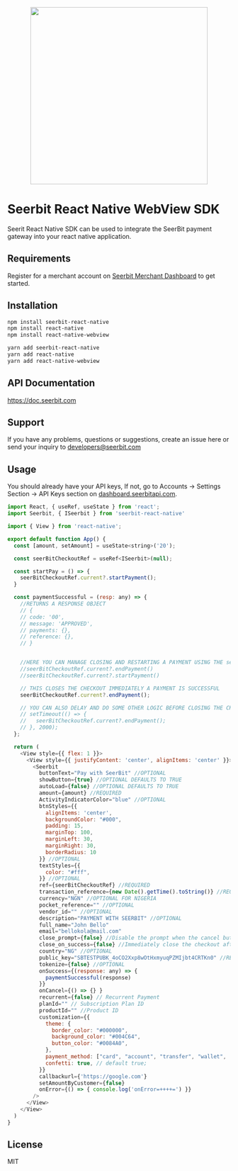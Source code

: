 <p align="center">
<img width="400" valign="top" src="https://assets.seerbitapi.com/images/seerbit_logo_type.png" data-canonical-src="https://res.cloudinary.com/dpejkbof5/image/upload/v1620323718/Seerbit_logo_png_ddcor4.png" style="max-width:100%; ">
</p>


# Seerbit React Native WebView SDK

Seerit React Native SDK can be used to integrate the SeerBit payment gateway into your react native application. 

## Requirements 
Register for a merchant account on [Seerbit Merchant Dashboard](https://dashboard.seerbitapi.com) to get started. 

## Installation
```bash
npm install seerbit-react-native
npm install react-native
npm install react-native-webview
```
```bash
yarn add seerbit-react-native
yarn add react-native
yarn add react-native-webview
```
## API Documentation 
   https://doc.seerbit.com

## Support 
If you have any problems, questions or suggestions, create an issue here or send your inquiry to developers@seerbit.com

## Usage
You should already have your API keys, If not, go to Accounts -> Settings Section -> API Keys section on [dashboard.seerbitapi.com](https://dashboard.seerbitapi.com).

```js
import React, { useRef, useState } from 'react';
import Seerbit, { ISeerbit } from 'seerbit-react-native'

import { View } from 'react-native';

export default function App() {
  const [amount, setAmount] = useState<string>('20');

  const seerBitCheckoutRef = useRef<ISeerbit>(null);

  const startPay = () => {
    seerBitCheckoutRef.current?.startPayment();
  }

  const paymentSuccessful = (resp: any) => {
    //RETURNS A RESPONSE OBJECT
    // {
    // code: '00',
    // message: 'APPROVED',
    // payments: {},
    // reference: {},
    // }


    //HERE YOU CAN MANAGE CLOSING AND RESTARTING A PAYMENT USING THE seerBitCheckout REFERENCE
    //seerBitCheckoutRef.current?.endPayment()
    //seerBitCheckoutRef.current?.startPayment()

    // THIS CLOSES THE CHECKOUT IMMEDIATELY A PAYMENT IS SUCCESSFUL
    seerBitCheckoutRef.current?.endPayment();

    // YOU CAN ALSO DELAY AND DO SOME OTHER LOGIC BEFORE CLOSING THE CHECKOUT
    // setTimeout(() => {
    //   seerBitCheckoutRef.current?.endPayment();
    // }, 2000);
  };

  return (
    <View style={{ flex: 1 }}>
      <View style={{ justifyContent: 'center', alignItems: 'center' }}>
        <Seerbit
          buttonText="Pay with SeerBit" //OPTIONAL
          showButton={true} //OPTIONAL DEFAULTS TO TRUE
          autoLoad={false} //OPTIONAL DEFAULTS TO TRUE
          amount={amount} //REQUIRED
          ActivityIndicatorColor="blue" //OPTIONAL
          btnStyles={{
            alignItems: 'center',
            backgroundColor: "#000",
            padding: 15,
            marginTop: 100,
            marginLeft: 30,
            marginRight: 30,
            borderRadius: 10
          }} //OPTIONAL
          textStyles={{
            color: "#fff",
          }} //OPTIONAL
          ref={seerBitCheckoutRef} //REQUIRED
          transaction_reference={new Date().getTime().toString()} //REQUIRED
          currency="NGN" //OPTIONAL FOR NIGERIA
          pocket_reference="" //OPTIONAL
          vendor_id="" //OPTIONAL
          description="PAYMENT WITH SEERBIT" //OPTIONAL
          full_name="John Bello"
          email="bellokola@mail.com"
          close_prompt={false} //Disable the prompt when the cancel button is closed
          close_on_success={false} //Immediately close the checkout after a successful transaction
          country="NG" //OPTIONAL
          public_key="SBTESTPUBK_4oCO2Xxp8wOtHxmyuqPZMIjbt4CRTKn0" //REQUIRED
          tokenize={false} //OPTIONAL
          onSuccess={(response: any) => { 
            paymentSuccessful(response)
          }}
          onCancel={() => {} }
          recurrent={false} // Recurrent Payment
          planId="" // Subscription Plan ID
          productId="" //Product ID
          customization={{
            theme: {
              border_color: "#000000",
              background_color: "#004C64",
              button_color: "#0084A0",
            },
            payment_method: ["card", "account", "transfer", "wallet", 'ussd'],
            confetti: true, // default true;
          }} 
          callbackurl={'https://google.com'} 
          setAmountByCustomer={false}
          onError={() => { console.log('onError=++++=') }}
        />
      </View>
    </View>
  )
}
```

## License

MIT
